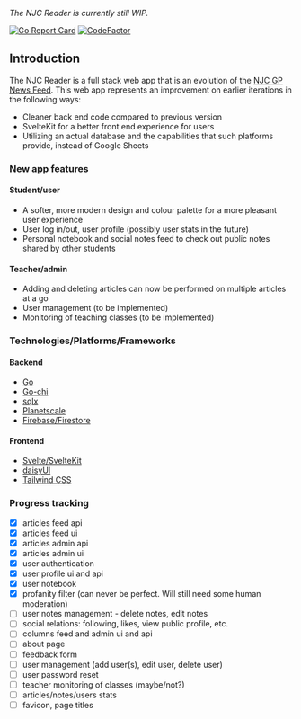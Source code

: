 *The NJC Reader is currently still WIP.*

[![Go Report Card](https://goreportcard.com/badge/github.com/jwnpoh/njcreaderapp/backend)](https://goreportcard.com/report/github.com/jwnpoh/njcreaderapp/backend)
[![CodeFactor](https://www.codefactor.io/repository/github/jwnpoh/njcreaderapp/badge)](https://www.codefactor.io/repository/github/jwnpoh/njcreaderapp)


## Introduction
The NJC Reader is a full stack web app that is an evolution of the [NJC GP News Feed](njc-gp-newsfeed.et.r.appspot.com). This web app represents an improvement on earlier iterations in the following ways:  
- Cleaner back end code compared to previous version
- SvelteKit for a better front end experience for users
- Utilizing an actual database and the capabilities that such platforms provide, instead of Google Sheets

### New app features
#### Student/user
- A softer, more modern design and colour palette for a more pleasant user experience
- User log in/out, user profile (possibly user stats in the future)
- Personal notebook and social notes feed to check out public notes shared by other students

#### Teacher/admin
- Adding and deleting articles can now be performed on multiple articles at a go
- User management (to be implemented)
- Monitoring of teaching classes (to be implemented)

### Technologies/Platforms/Frameworks
#### Backend
- [Go](https://go.dev/)
- [Go-chi](https://go-chi.io/)
- [sqlx](http://jmoiron.github.io/sqlx/)
- [Planetscale](https://planetscale.com/)
- [Firebase/Firestore](https://firebase.google.com/)

#### Frontend
- [Svelte/SvelteKit](https://kit.svelte.dev/)
- [daisyUI](https://daisyui.com/)
- [Tailwind CSS](https://tailwindcss.com/)

### Progress tracking
- [x] articles feed api
- [x] articles feed ui
- [x] articles admin api
- [x] articles admin ui
- [x] user authentication
- [x] user profile ui and api
- [x] user notebook
- [x] profanity filter (can never be perfect. Will still need some human moderation)
- [ ] user notes management - delete notes, edit notes
- [ ] social relations: following, likes, view public profile, etc.
- [ ] columns feed and admin ui and api
- [ ] about page
- [ ] feedback form
- [ ] user management (add user(s), edit user, delete user)
- [ ] user password reset
- [ ] teacher monitoring of classes (maybe/not?)
- [ ] articles/notes/users stats
- [ ] favicon, page titles
